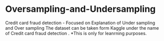 # Oversampling-and-Undersampling
Credit card fraud detection - Focused on Explanation of Under sampling and Over sampling
The dataset can be taken form Kaggle under the name of Credit card fraud detection .
*This is only for leanrning purposes.
